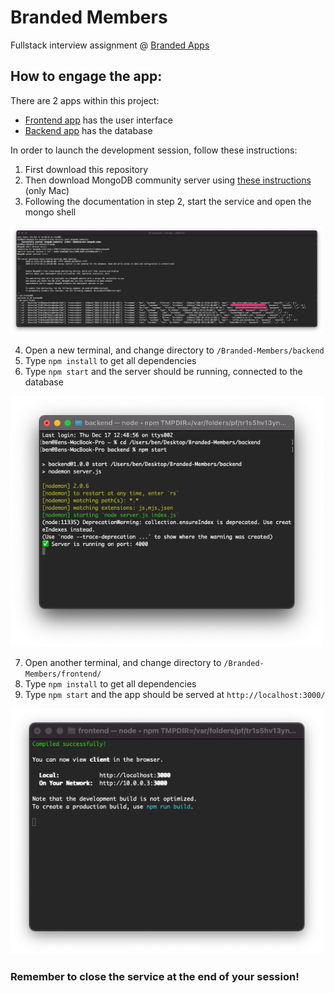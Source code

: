# Branded Members

Fullstack interview assignment @ [Branded Apps](https://www.linkedin.com/company/branded-il)

## How to engage the app:

There are 2 apps within this project:

- [Frontend app](https://github.com/belferink1996/Branded-Members/tree/main/frontend) has the user interface
- [Backend app](https://github.com/belferink1996/Branded-Members/tree/main/backend) has the database

In order to launch the development session, follow these instructions:

1. First download this repository
2. Then download MongoDB community server using [these instructions](https://github.com/belferink1996/Branded-Members/tree/main/backend#readme) (only Mac)
3. Following the documentation in step 2, start the service and open the mongo shell

<img src='./img/database_shell.png' alt='database' width='500' />

4. Open a new terminal, and change directory to `/Branded-Members/backend`
5. Type `npm install` to get all dependencies
6. Type `npm start` and the server should be running, connected to the database

<img src='./img/backend_terminal.png' alt='database' width='500' />

7. Open another terminal, and change directory to `/Branded-Members/frontend/`
8. Type `npm install` to get all dependencies
9. Type `npm start` and the app should be served at `http://localhost:3000/`

<img src='./img/frontend_terminal.png' alt='database' width='500' />

### Remember to close the service at the end of your session!

